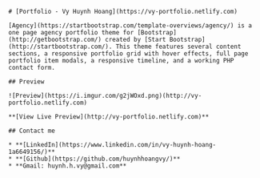     # [Portfolio - Vy Huynh Hoang](https://vy-portfolio.netlify.com)

    [Agency](https://startbootstrap.com/template-overviews/agency/) is a one page agency portfolio theme for [Bootstrap](http://getbootstrap.com/) created by [Start Bootstrap](http://startbootstrap.com/). This theme features several content sections, a responsive portfolio grid with hover effects, full page portfolio item modals, a responsive timeline, and a working PHP contact form.

    ## Preview

    ![Preview](https://i.imgur.com/g2jWOxd.png)(http://vy-portfolio.netlify.com)

    **[View Live Preview](http://vy-portfolio.netlify.com)**

    ## Contact me

    * **[LinkedIn](https://www.linkedin.com/in/vy-huynh-hoang-1a6649156/)**
    * **[Github](https://github.com/huynhhoangvy/)**
    * **Gmail: huynh.h.vy@gmail.com**